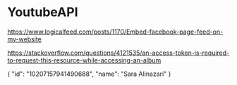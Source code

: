 # YoutubeAPI


https://www.logicalfeed.com/posts/1170/Embed-facebook-page-feed-on-my-website

https://stackoverflow.com/questions/4121535/an-access-token-is-required-to-request-this-resource-while-accessing-an-album


{
  "id": "10207157941490688",
  "name": "Sara Alinazari"
}
